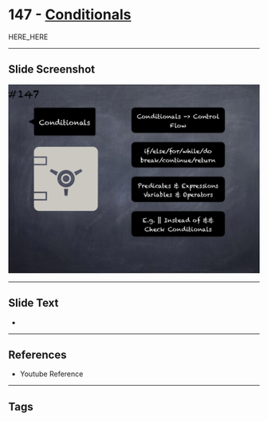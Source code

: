 # 147 - [Conditionals](Conditionals.md)

HERE_HERE

___
## Slide Screenshot
![0147.png](../images/pitfalls_and_best_practices201/147.png)
___
## Slide Text
- 
___
## References
- Youtube Reference
___
## Tags